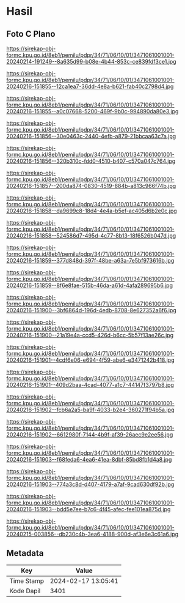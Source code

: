# Hasil

## Foto C Plano

https://sirekap-obj-formc.kpu.go.id/8eb1/pemilu/pdpr/34/71/06/10/01/3471061001001-20240214-191249--8a635d99-b08e-4b44-853c-ce839fdf3ce1.jpg

https://sirekap-obj-formc.kpu.go.id/8eb1/pemilu/pdpr/34/71/06/10/01/3471061001001-20240216-151855--12ca1ea7-36dd-4e8a-b621-fab40c2798d4.jpg

https://sirekap-obj-formc.kpu.go.id/8eb1/pemilu/pdpr/34/71/06/10/01/3471061001001-20240216-151855--a0c07668-5200-469f-9b0c-994890da80e3.jpg

https://sirekap-obj-formc.kpu.go.id/8eb1/pemilu/pdpr/34/71/06/10/01/3471061001001-20240216-151856--30e0463c-2440-4efb-a879-21bbcaa63c7a.jpg

https://sirekap-obj-formc.kpu.go.id/8eb1/pemilu/pdpr/34/71/06/10/01/3471061001001-20240216-151856--320b310c-fdd0-4510-b407-c570a047c764.jpg

https://sirekap-obj-formc.kpu.go.id/8eb1/pemilu/pdpr/34/71/06/10/01/3471061001001-20240216-151857--200da874-0830-4519-884b-a813c966f74b.jpg

https://sirekap-obj-formc.kpu.go.id/8eb1/pemilu/pdpr/34/71/06/10/01/3471061001001-20240216-151858--da9699c8-18d4-4e4a-b5ef-ac405d6b2e0c.jpg

https://sirekap-obj-formc.kpu.go.id/8eb1/pemilu/pdpr/34/71/06/10/01/3471061001001-20240216-151858--524586d7-495d-4c77-8b13-18f6526b047d.jpg

https://sirekap-obj-formc.kpu.go.id/8eb1/pemilu/pdpr/34/71/06/10/01/3471061001001-20240216-151859--377d848d-397f-48be-a63a-7e5bf973616b.jpg

https://sirekap-obj-formc.kpu.go.id/8eb1/pemilu/pdpr/34/71/06/10/01/3471061001001-20240216-151859--8f6e8fae-515b-46da-a61d-4afa289695b6.jpg

https://sirekap-obj-formc.kpu.go.id/8eb1/pemilu/pdpr/34/71/06/10/01/3471061001001-20240216-151900--3bf6864d-196d-4edb-8708-8e627352a6f6.jpg

https://sirekap-obj-formc.kpu.go.id/8eb1/pemilu/pdpr/34/71/06/10/01/3471061001001-20240216-151900--21a19e4a-ccd5-426d-b6cc-5b57f13ae26c.jpg

https://sirekap-obj-formc.kpu.go.id/8eb1/pemilu/pdpr/34/71/06/10/01/3471061001001-20240216-151901--4cdf6e06-e694-4f59-abe6-e3471242b418.jpg

https://sirekap-obj-formc.kpu.go.id/8eb1/pemilu/pdpr/34/71/06/10/01/3471061001001-20240216-151901--409d2baa-4cad-4077-a1c7-44147f3797b8.jpg

https://sirekap-obj-formc.kpu.go.id/8eb1/pemilu/pdpr/34/71/06/10/01/3471061001001-20240216-151902--fcb6a2a5-ba9f-4033-b2e4-360271f94b5a.jpg

https://sirekap-obj-formc.kpu.go.id/8eb1/pemilu/pdpr/34/71/06/10/01/3471061001001-20240216-151902--6612980f-7144-4b9f-af39-26aec9e2ee56.jpg

https://sirekap-obj-formc.kpu.go.id/8eb1/pemilu/pdpr/34/71/06/10/01/3471061001001-20240216-151903--f68feda6-4ea6-41ea-8dbf-85bd8fb1d4a8.jpg

https://sirekap-obj-formc.kpu.go.id/8eb1/pemilu/pdpr/34/71/06/10/01/3471061001001-20240216-151903--774a3c8d-d407-4179-a7af-9cad630df92b.jpg

https://sirekap-obj-formc.kpu.go.id/8eb1/pemilu/pdpr/34/71/06/10/01/3471061001001-20240216-151903--bdd5e7ee-b7c6-4f45-afec-fee101ea875d.jpg

https://sirekap-obj-formc.kpu.go.id/8eb1/pemilu/pdpr/34/71/06/10/01/3471061001001-20240215-003856--db230c4b-3ea6-4188-900d-af3e6e3c61a6.jpg


## Metadata

| Key        | Value               |
| ---------- | ------------------- |
| Time Stamp | 2024-02-17 13:05:41 |
| Kode Dapil | 3401                |



